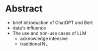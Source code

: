 # Abstract
- brief introduction of ChatGPT and Bert
- data's influence
- The use and non-use cases of LLM
	- acknowledge intensive
	- traditional NL 
